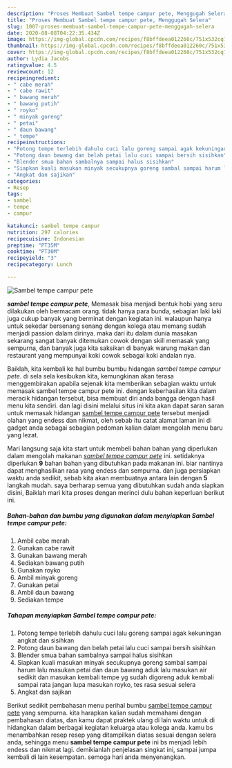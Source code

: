 ```yaml
---
description: "Proses Membuat Sambel tempe campur pete, Menggugah Selera"
title: "Proses Membuat Sambel tempe campur pete, Menggugah Selera"
slug: 1007-proses-membuat-sambel-tempe-campur-pete-menggugah-selera
date: 2020-08-08T04:22:35.434Z
image: https://img-global.cpcdn.com/recipes/f8bffdeea012260c/751x532cq70/sambel-tempe-campur-pete-foto-resep-utama.jpg
thumbnail: https://img-global.cpcdn.com/recipes/f8bffdeea012260c/751x532cq70/sambel-tempe-campur-pete-foto-resep-utama.jpg
cover: https://img-global.cpcdn.com/recipes/f8bffdeea012260c/751x532cq70/sambel-tempe-campur-pete-foto-resep-utama.jpg
author: Lydia Jacobs
ratingvalue: 4.5
reviewcount: 12
recipeingredient:
- " cabe merah"
- " cabe rawit"
- " bawang merah"
- " bawang putih"
- " royko"
- " minyak goreng"
- " petai"
- " daun bawang"
- " tempe"
recipeinstructions:
- "Potong tempe terlebih dahulu cuci lalu goreng sampai agak kekuningan angkat dan sisihkan"
- "Potong daun bawang dan belah petai lalu cuci sampai bersih sisihkan"
- "Blender smua bahan sambalnya sampai halus sisihkan"
- "Siapkan kuali masukan minyak secukupnya goreng sambal sampai harum lalu masukan petai dan daun bawang aduk lalu masukan air sedikit dan masukan kembali tempe yg sudah digoreng aduk kembali sampai rata jangan lupa masukan royko, tes rasa sesuai selera"
- "Angkat dan sajikan"
categories:
- Resep
tags:
- sambel
- tempe
- campur

katakunci: sambel tempe campur 
nutrition: 297 calories
recipecuisine: Indonesian
preptime: "PT35M"
cooktime: "PT30M"
recipeyield: "3"
recipecategory: Lunch

---
```



![Sambel tempe campur pete](https://img-global.cpcdn.com/recipes/f8bffdeea012260c/751x532cq70/sambel-tempe-campur-pete-foto-resep-utama.jpg)

<b><i>sambel tempe campur pete</i></b>, Memasak bisa menjadi bentuk hobi yang seru dilakukan oleh bermacam orang. tidak hanya para bunda, sebagian laki laki juga cukup banyak yang berminat dengan kegiatan ini. walaupun hanya untuk sekedar bersenang senang dengan kolega atau memang sudah menjadi passion dalam dirinya. maka dari itu dalam dunia masakan sekarang sangat banyak ditemukan cowok dengan skill memasak yang sempurna, dan banyak juga kita saksikan di banyak warung makan dan restaurant yang mempunyai koki cowok sebagai koki andalan nya.



Baiklah, kita kembali ke hal bumbu bumbu hidangan <i>sambel tempe campur pete</i>. di sela sela kesibukan kita, kemungkinan akan terasa menggembirakan apabila sejenak kita memberikan sebagian waktu untuk memasak sambel tempe campur pete ini. dengan keberhasilan kita dalam meracik hidangan tersebut, bisa membuat diri anda bangga dengan hasil menu kita sendiri. dan lagi disini melalui situs ini kita akan dapat saran saran untuk memasak hidangan <u>sambel tempe campur pete</u> tersebut menjadi olahan yang endess dan nikmat, oleh sebab itu catat alamat laman ini di gadget anda sebagai sebagian pedoman kalian dalam mengolah menu baru yang lezat.


Mari langsung saja kita start untuk membeli bahan bahan yang diperlukan dalam mengolah makanan <u><i>sambel tempe campur pete</i></u> ini. setidaknya diperlukan <b>9</b> bahan bahan yang dibutuhkan pada makanan ini. biar nantinya dapat menghasilkan rasa yang endess dan sempurna. dan juga persiapkan waktu anda sedikit, sebab kita akan membuatnya antara lain dengan <b>5</b> langkah mudah. saya berharap semua yang dibutuhkan sudah anda siapkan disini, Baiklah mari kita proses dengan merinci dulu bahan keperluan berikut ini.

<!--inarticleads1-->

##### Bahan-bahan dan bumbu yang digunakan dalam menyiapkan Sambel tempe campur pete:

1. Ambil  cabe merah
1. Gunakan  cabe rawit
1. Gunakan  bawang merah
1. Sediakan  bawang putih
1. Gunakan  royko
1. Ambil  minyak goreng
1. Gunakan  petai
1. Ambil  daun bawang
1. Sediakan  tempe




<!--inarticleads2-->

##### Tahapan menyiapkan Sambel tempe campur pete:

1. Potong tempe terlebih dahulu cuci lalu goreng sampai agak kekuningan angkat dan sisihkan
1. Potong daun bawang dan belah petai lalu cuci sampai bersih sisihkan
1. Blender smua bahan sambalnya sampai halus sisihkan
1. Siapkan kuali masukan minyak secukupnya goreng sambal sampai harum lalu masukan petai dan daun bawang aduk lalu masukan air sedikit dan masukan kembali tempe yg sudah digoreng aduk kembali sampai rata jangan lupa masukan royko, tes rasa sesuai selera
1. Angkat dan sajikan




Berikut sedikit pembahasan menu perihal bumbu <u>sambel tempe campur pete</u> yang sempurna. kita harapkan kalian sudah memahami dengan pembahasan diatas, dan kamu dapat praktek ulang di lain waktu untuk di hidangkan dalam berbagai kegiatan keluarga atau kolega anda. kamu bs menambahkan resep resep yang ditampilkan diatas sesuai dengan selera anda, sehingga menu <b>sambel tempe campur pete</b> ini bs menjadi lebih endess dan nikmat lagi. demikianlah penjelasan singkat ini, sampai jumpa kembali di lain kesempatan. semoga hari anda menyenangkan.
